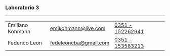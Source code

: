 ### Laboratorio 3

---

<table>
  <tr>
    <td>Emiliano Kohmann</td>
    <td><a href="mailto:emikohmann@live.com">emikohmann@live.com</a></td>
    <td><a href="https://api.whatsapp.com/send?phone=+5493512262941">0351 - 152262941</a></td>
  </tr>
  <tr>
    <td>Federico Leon</td>
    <td><a href="mailto:fedeleoncba@gmail.com">fedeleoncba@gmail.com</a></td>
    <td><a href="https://api.whatsapp.com/send?phone=+5493513583213">0351 - 153583213</a></td>
    <td></td>
  </tr>
</table>